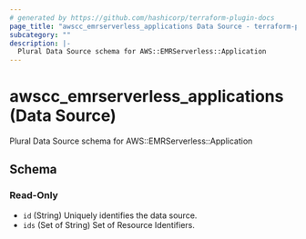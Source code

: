 ```yaml
---
# generated by https://github.com/hashicorp/terraform-plugin-docs
page_title: "awscc_emrserverless_applications Data Source - terraform-provider-awscc"
subcategory: ""
description: |-
  Plural Data Source schema for AWS::EMRServerless::Application
---
```


# awscc_emrserverless_applications (Data Source)

Plural Data Source schema for AWS::EMRServerless::Application



<!-- schema generated by tfplugindocs -->
## Schema

### Read-Only

- `id` (String) Uniquely identifies the data source.
- `ids` (Set of String) Set of Resource Identifiers.



